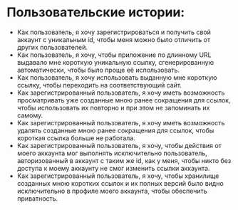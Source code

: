 # Пользовательские истории:
- Как пользователь, я хочу зарегистрироваться и получить свой аккаунт с уникальным id, чтобы меня можно было отличить от других пользователей.
- Как пользователь, я хочу, чтобы приложение по длинному URL выдавало мне короткую уникальную ссылку, сгенерированную автоматически, чтобы было проще её использовать.
- Как пользователь, я хочу использовать выданную мне короткую ссылку, чтобы переходить на соответствующий сайт.
- Как зарегистрированный пользователь, я хочу иметь возможность просматривать уже созданные мною ранее сокращения для ссылок, чтобы использовать их повторно и при этом не запоминать их самому.
- Как зарегистрированный пользователь, я хочу иметь возможность удалять созданные мною ранее сокращения для ссылок, чтобы короткая ссылка больше не работала. 
- Как зарегистрированный пользователь, я хочу, чтобы действия от моего аккаунта мог выполнять исключительно пользователь, авторизованный в аккаунт с таким же id, как у меня, чтобы никто без доступа к моему аккаунту не смог изменить ссылки аккаунта. 
- Как зарегистрированный пользователь, я хочу, чтобы хранилище созданных мною коротких ссылок и их полных версий было видно исключительно в профиле моего аккаунта, чтобы обеспечить приватность. 
